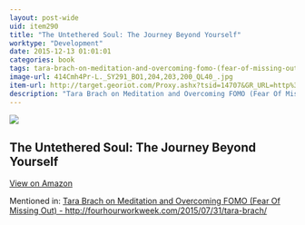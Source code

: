 ```yaml
---
layout: post-wide
uid: item290
title: "The Untethered Soul: The Journey Beyond Yourself"
worktype: "Development"
date: 2015-12-13 01:01:01
categories: book
tags: tara-brach-on-meditation-and-overcoming-fomo-(fear-of-missing-out)--http://fourhourworkweek.com/2015/07/31/tara-brach/
image-url: 414Cmh4Pr-L._SY291_BO1,204,203,200_QL40_.jpg
item-url: http://target.georiot.com/Proxy.ashx?tsid=14707&GR_URL=http%3A%2F%2Fwww.amazon.com%2FUntethered-Soul-Journey-Beyond-Yourself%2Fdp%2F1572245379
description: "Tara Brach on Meditation and Overcoming FOMO (Fear Of Missing Out) - http://fourhourworkweek.com/2015/07/31/tara-brach/"
---
```

<a href="http://target.georiot.com/Proxy.ashx?tsid=14707&GR_URL=http%3A%2F%2Fwww.amazon.com%2FUntethered-Soul-Journey-Beyond-Yourself%2Fdp%2F1572245379" target="blank"><img src="../../../../img/thumbs/414Cmh4Pr-L._SY291_BO1,204,203,200_QL40_.jpg" class="prod-img"></a>
<h2>The Untethered Soul: The Journey Beyond Yourself</h2>
<p><a class="btn btn-primary" href="http://target.georiot.com/Proxy.ashx?tsid=14707&GR_URL=http%3A%2F%2Fwww.amazon.com%2FUntethered-Soul-Journey-Beyond-Yourself%2Fdp%2F1572245379" target="blank">View on Amazon</a><p>
<p>Mentioned in: <a href="http://fourhourworkweek.com/2015/07/31/tara-brach/" target="blank">Tara Brach on Meditation and Overcoming FOMO (Fear Of Missing Out) - http://fourhourworkweek.com/2015/07/31/tara-brach/</a></p>
